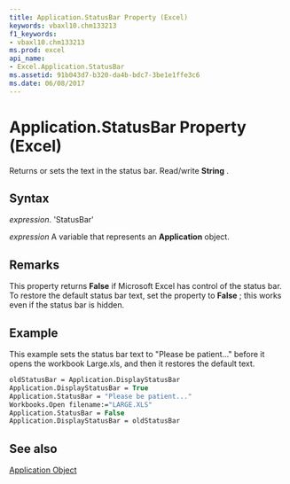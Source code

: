 ```yaml
---
title: Application.StatusBar Property (Excel)
keywords: vbaxl10.chm133213
f1_keywords:
- vbaxl10.chm133213
ms.prod: excel
api_name:
- Excel.Application.StatusBar
ms.assetid: 91b043d7-b320-da4b-bdc7-3be1e1ffe3c6
ms.date: 06/08/2017
---
```



# Application.StatusBar Property (Excel)

Returns or sets the text in the status bar. Read/write  **String** .


## Syntax

 _expression_. 'StatusBar'

 _expression_ A variable that represents an **Application** object.


## Remarks

This property returns  **False** if Microsoft Excel has control of the status bar. To restore the default status bar text, set the property to **False** ; this works even if the status bar is hidden.


## Example

This example sets the status bar text to "Please be patient..." before it opens the workbook Large.xls, and then it restores the default text.


```vb
oldStatusBar = Application.DisplayStatusBar 
Application.DisplayStatusBar = True 
Application.StatusBar = "Please be patient..." 
Workbooks.Open filename:="LARGE.XLS" 
Application.StatusBar = False 
Application.DisplayStatusBar = oldStatusBar
```


## See also


[Application Object](Excel.Application(objec).md)

